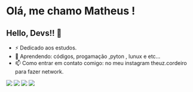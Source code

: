 # Olá, me chamo Matheus ! 
## Hello, Devs!!    👋


- ⚡ Dedicado aos estudos.
- 🌱 Aprendendo: códigos, progamação ,pyton , lunux e etc...
- 📫 Como entrar em contato comigo: no meu instagram theuz.cordeiro para fazer network.

<img src="https://cdn.jsdelivr.net/gh/devicons/devicon@latest/icons/kalilinux/kalilinux-original.svg" />
<img src="https://cdn.jsdelivr.net/gh/devicons/devicon@latest/icons/htmx/htmx-original.svg" />
<img src="https://cdn.jsdelivr.net/gh/devicons/devicon@latest/icons/javascript/javascript-original.svg" />
<img src="https://cdn.jsdelivr.net/gh/devicons/devicon@latest/icons/python/python-original.svg" />
<i class="devicon-android-plain colored"></i>
